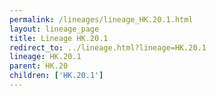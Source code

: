 ```yaml
---
permalink: /lineages/lineage_HK.20.1.html
layout: lineage_page
title: Lineage HK.20.1
redirect_to: ../lineage.html?lineage=HK.20.1
lineage: HK.20.1
parent: HK.20
children: ['HK.20.1']
---
```

